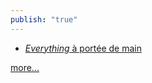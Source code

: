 ```yaml
---
publish: "true"
---
```

* [*Everything* à portée de main](*Everything*%20à%20portée%20de%20main.md)




[more...](More.md)


